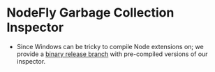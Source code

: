 # NodeFly Garbage Collection Inspector

- Since Windows can be tricky to compile Node extensions on;
we provide a [binary release branch](https://github.com/NodeFly/node-nodefly-gcinfo/tree/bin)
with pre-compiled versions of our inspector.

